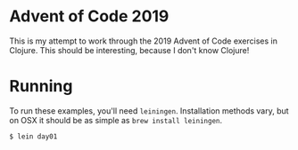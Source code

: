 # Advent of Code 2019

This is my attempt to work through the 2019 Advent of Code exercises in Clojure. This should be interesting, because I don't know Clojure!

# Running

To run these examples, you'll need `leiningen`. Installation methods vary, but on OSX it should be as simple as `brew install leiningen`. 

```
$ lein day01
```

